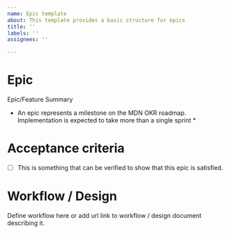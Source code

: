 ```yaml
---
name: Epic template
about: This template provides a basic structure for epics
title: ''
labels: ''
assignees: ''

---
```


# Epic 
Epic/Feature Summary 

* An epic represents a milestone on the MDN OKR roadmap. Implementation is expected to take more than a single sprint *

# Acceptance criteria

- [ ] This is something that can be verified to show that this epic is satisfied.

# Workflow / Design 
Define workflow here or add url link to workflow / design document describing it.
